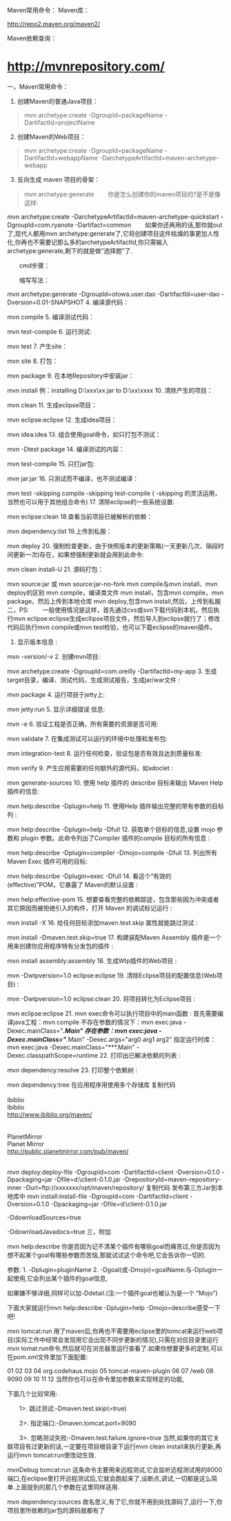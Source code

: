 Maven常用命令：
Maven库：

http://repo2.maven.org/maven2/

Maven依赖查询：

http://mvnrepository.com/
=====================================================
一，Maven常用命令：
  
1. 创建Maven的普通Java项目：

> mvn archetype:create
    -DgroupId=packageName
    -DartifactId=projectName
2. 创建Maven的Web项目：

> mvn archetype:create
    -DgroupId=packageName
    -DartifactId=webappName
    -DarchetypeArtifactId=maven-archetype-webapp
3. 反向生成 maven 项目的骨架：

> mvn archetype:generate
　　你是怎么创建你的maven项目的?是不是像这样:

mvn archetype:create -DarchetypeArtifactId=maven-archetype-quickstart -DgroupId=com.ryanote -Dartifact=common
　　如果你还再用的话,那你就out了,现代人都用mvn archetype:generate了,它将创建项目这件枯燥的事更加人性化,你再也不需要记那么多的archetypeArtifactId,你只需输入archetype:generate,剩下的就是做”选择题”了.

　　cmd步骤：



　　缩写写法：

mvn archetype:generate -DgroupId=otowa.user.dao -DartifactId=user-dao -Dversion=0.01-SNAPSHOT
4. 编译源代码：

mvn compile
5. 编译测试代码：

mvn test-compile
6. 运行测试:

mvn test
7. 产生site：

mvn site
8. 打包：

mvn package
9. 在本地Repository中安装jar：

mvn install
例：installing D:\xxx\xx.jar to D:\xx\xxxx
10. 清除产生的项目：

mvn clean
11. 生成eclipse项目：

mvn eclipse:eclipse
12. 生成idea项目：

mvn idea:idea
13. 组合使用goal命令，如只打包不测试：

mvn -Dtest package
14. 编译测试的内容：

mvn test-compile
15. 只打jar包:

mvn jar:jar
16. 只测试而不编译，也不测试编译：

mvn test -skipping compile -skipping test-compile
 ( -skipping 的灵活运用，当然也可以用于其他组合命令) 
17. 清除eclipse的一些系统设置:

mvn eclipse:clean 
18.查看当前项目已被解析的依赖：

mvn dependency:list
19.上传到私服：

mvn deploy
20. 强制检查更新，由于快照版本的更新策略(一天更新几次、隔段时间更新一次)存在，如果想强制更新就会用到此命令: 

mvn clean install-U
21. 源码打包：

mvn source:jar
或
mvn source:jar-no-fork
mvn compile与mvn install、mvn deploy的区别
mvn compile，编译类文件
mvn install，包含mvn compile，mvn package，然后上传到本地仓库
mvn deploy,包含mvn install,然后，上传到私服
二，PS:
　　一般使用情况是这样，首先通过cvs或svn下载代码到本机，然后执行mvn eclipse:eclipse生成ecllipse项目文件，然后导入到eclipse就行了；修改代码后执行mvn compile或mvn test检验，也可以下载eclipse的maven插件。
  
1. 显示版本信息 :

mvn -version/-v
2. 创建mvn项目:

mvn archetype:create -DgroupId=com.oreilly -DartifactId=my-app
3. 生成target目录，编译、测试代码，生成测试报告，生成jar/war文件 :

mvn package
4. 运行项目于jetty上:

mvn jetty:run
5. 显示详细错误 信息:

mvn -e
6. 验证工程是否正确，所有需要的资源是否可用:

mvn validate
7. 在集成测试可以运行的环境中处理和发布包:

mvn integration-test
8. 运行任何检查，验证包是否有效且达到质量标准:

mvn verify
9. 产生应用需要的任何额外的源代码，如xdoclet :

mvn generate-sources
10. 使用 help 插件的  describe 目标来输出 Maven Help 插件的信息:

mvn help:describe -Dplugin=help
11. 使用Help 插件输出完整的带有参数的目标列 :

mvn help:describe -Dplugin=help -Dfull
12. 获取单个目标的信息,设置  mojo 参数和  plugin 参数。此命令列出了Compiler 插件的compile 目标的所有信息 :

mvn help:describe -Dplugin=compiler -Dmojo=compile -Dfull
13. 列出所有 Maven Exec 插件可用的目标:

mvn help:describe -Dplugin=exec -Dfull
14. 看这个“有效的 (effective)”POM，它暴露了 Maven的默认设置 :

mvn help:effective-pom
15. 想要查看完整的依赖踪迹，包含那些因为冲突或者其它原因而被拒绝引入的构件，打开 Maven 的调试标记运行 :

mvn install -X
16. 给任何目标添加maven.test.skip 属性就能跳过测试 :

mvn install -Dmaven.test.skip=true
17. 构建装配Maven Assembly 插件是一个用来创建你应用程序特有分发包的插件 :

mvn install assembly:assembly
18. 生成Wtp插件的Web项目 :

mvn -Dwtpversion=1.0 eclipse:eclipse
19. 清除Eclipse项目的配置信息(Web项目) :

mvn -Dwtpversion=1.0 eclipse:clean
20. 将项目转化为Eclipse项目 :

mvn eclipse:eclipse
21. mvn exec命令可以执行项目中的main函数 :
首先需要编译java工程：mvn compile
不存在参数的情况下：mvn exec:java -Dexec.mainClass="***.Main"
存在参数：mvn exec:java -Dexec.mainClass="***.Main" -Dexec.args="arg0 arg1 arg2"
指定运行时库：mvn exec:java -Dexec.mainClass="***.Main" -Dexec.classpathScope=runtime
22. 打印出已解决依赖的列表 :

mvn dependency:resolve
23. 打印整个依赖树 :

mvn dependency:tree
在应用程序用使用多个存储库 
复制代码
<repositories>    
    <repository>     
        <id>Ibiblio</id>     
        <name>Ibiblio</name>     
        <url>http://www.ibiblio.org/maven/</url>   
    </repository>   
    <repository>     
        <id>PlanetMirror</id>     
        <name>Planet Mirror</name>     
        <url>http://public.planetmirror.com/pub/maven/</url>   
    </repository>  
</repositories>

mvn deploy:deploy-file -DgroupId=com -DartifactId=client -Dversion=0.1.0 -Dpackaging=jar -Dfile=d:\client-0.1.0.jar -DrepositoryId=maven-repository-inner -Durl=ftp://xxxxxxx/opt/maven/repository/
复制代码
发布第三方Jar到本地库中
mvn install:install-file -DgroupId=com -DartifactId=client -Dversion=0.1.0 -Dpackaging=jar -Dfile=d:\client-0.1.0.jar


-DdownloadSources=true

-DdownloadJavadocs=true
三，附加
  
mvn help:describe
你是否因为记不清某个插件有哪些goal而痛苦过,你是否因为想不起某个goal有哪些参数而苦恼,那就试试这个命令吧,它会告诉你一切的.

参数: 1. -Dplugin=pluginName   2. -Dgoal(或-Dmojo)=goalName:与-Dplugin一起使用,它会列出某个插件的goal信息,

如果嫌不够详细,同样可以加-Ddetail.(注:一个插件goal也被认为是一个 “Mojo”)

下面大家就运行mvn help:describe -Dplugin=help -Dmojo=describe感受一下吧!

mvn tomcat:run
用了maven后,你再也不需要用eclipse里的tomcat来运行web项目(实际工作中经常会发现用它会出现不同步更新的情况),只需在对应目录里运行 mvn tomat:run命令,然后就可在浏览器里运行查看了.如果你想要更多的定制,可以在pom.xml文件里加下面配置:

01 02 03 04 org.codehaus.mojo 05 tomcat-maven-plugin 06 07 /web 08 9090 09 10 11 12 当然你也可以在命令里加参数来实现特定的功能,

下面几个比较常用:

　　1>. 跳过测试:-Dmaven.test.skip(=true)

　　2>. 指定端口:-Dmaven.tomcat.port=9090

　　3>. 忽略测试失败:-Dmaven.test.failure.ignore=true 当然,如果你的其它关联项目有过更新的话,一定要在项目根目录下运行mvn clean install来执行更新,再运行mvn tomcat:run使改动生效.

mvnDebug tomcat:run
这条命令主要用来远程测试,它会监听远程测试用的8000端口,在eclipse里打开远程测试后,它就会跑起来了,设断点,调试,一切都是这么简单.上面提到的那几个参数在这里同样适用.

mvn dependency:sources
故名思义,有了它,你就不用到处找源码了,运行一下,你项目里所依赖的jar包的源码就都有了

